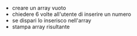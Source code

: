 - creare un array vuoto
- chiedere 6 volte all'utente di inserire un numero
- se dispari lo inserisco nell'array
- stampa array risultante